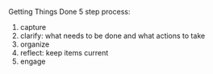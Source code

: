 
Getting Things Done
5 step process:
1. capture
2. clarify: what needs to be done and what actions to take
3. organize
4. reflect: keep items current
5. engage